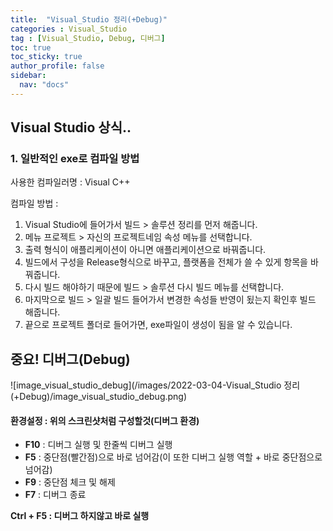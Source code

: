 ```yaml
---
title:  "Visual_Studio 정리(+Debug)"
categories : Visual_Studio
tag : [Visual_Studio, Debug, 디버그]
toc: true
toc_sticky: true
author_profile: false
sidebar:
  nav: "docs"
---
```



## Visual Studio 상식..


### 1. 일반적인 exe로 컴파일 방법

사용한 컴파일러명 : Visual C++

컴파일 방법 : 

1. Visual Studio에 들어가서 빌드 > 솔루션 정리를 먼저 해줍니다.
2. 메뉴 프로젝트 > 자신의 프로젝트네임 속성 메뉴를 선택합니다.
3. 출력 형식이 애플리케이션이 아니면 애플리케이션으로 바꿔줍니다.
4. 빌드에서 구성을 Release형식으로 바꾸고, 플랫폼을 전체가 쓸 수 있게 항목을 바꿔줍니다.
5. 다시 빌드 해야하기 때문에 빌드 > 솔루션 다시 빌드 메뉴를 선택합니다.
6. 마지막으로 빌드 > 일괄 빌드 들어가서 변경한 속성들 반영이 됬는지 확인후 빌드 해줍니다.
7. 끝으로 프로젝트 폴더로 들어가면, exe파일이 생성이 됨을 알 수 있습니다.



## 중요! 디버그(Debug)

![image_visual_studio_debug](/images/2022-03-04-Visual_Studio 정리(+Debug)/image_visual_studio_debug.png)

#### 환경설정 : 위의 스크린샷처럼 구성할것(디버그 환경)

* **F10** : 디버그 실행 및 한줄씩 디버그 실행
* **F5** : 중단점(빨간점)으로 바로 넘어감(이 또한 디버그 실행 역할 + 바로 중단점으로 넘어감)
* **F9** : 중단점 체크 및 해제
* **F7** : 디버그 종료

**Ctrl + F5 : 디버그 하지않고 바로 실행**
